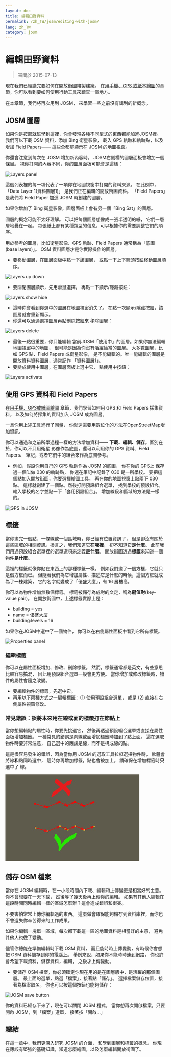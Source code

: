 ```yaml
---
layout: doc
title: 編輯田野資料
permalink: /zh_TW/josm/editing-with-josm/
lang: zh_TW
category: josm
---
```


編輯田野資料
==================

> 審閲於 2015-07-13  

現在我們已經講完要如何在開放街圖繪製建築。
在[用手機、GPS 或紙本繪圖](/zh-tw/mobile-mapping/)的章節，你可以看到要如何使用行動工具來踏查一個地方。  

在本章節，我們將再次用到 JOSM，
來學習一些之前沒有講到的新概念。

JOSM 圖層
-----------
如果你是按部就班學到這裡，你會發現各種不同型式的東西都能加進JOSM裡。
我們可以下載 OSM 資料，添加 Bing 衛星影像，
載入 GPS 軌跡和軌跡點，以及增加 Field Papers——
這些全都能顯示在 JOSM 的地圖視窗。

你還會注意到每次在 JOSM 增加新內容時，
JOSM右側欄的圖層面板會增加一個條目。
視你打開的內容不同，你的圖層面板可能會是這樣：

![Layers panel][]

這個列表裡的每一項代表了一項你在地圖視窗中打開的資料來源。
在此例中，「Data Layer 1(資料圖層1)」
是我們正在編輯的開放街圖資料。
 「Field Papers」是我們將 Field Paper 加進 JOSM 時創建的圖層。

如果你增加了 Bing 衛星影像，圖層面板上會有另一個「Bing Sat」的圖層。

圖層的概念可能不太好理解。
可以把每個圖層想像成一張半透明的紙，
它們一層層地疊在一起。
每張紙上都有某種類型的信息，可以根據你的需要調整它們的順序。

用於參考的圖層，比如衛星影像、GPS 軌跡、Field Papers
通常稱為「底圖 (base layers)」。 OSM 資料圖層才是你實際操作的圖層。

- 要移動圖層，在圖層面板中點一下該圖層，
    或點一下上下箭頭按鈕移動圖層順序。

![Layers up down][]

- 要關閉圖層顯示，先用滑鼠選擇，
    再點一下顯示/隱藏按鈕：

![Layers show hide][]

- 這時你會看到你選中的圖層在地圖視窗消失了。
    在點一次顯示/隱藏按鈕，該圖層就會重新顯示。
- 你還可以通過選擇圖層再點刪除按鈕來
    移除圖層：

![Layers delete][]

- 最後一點很重要，你只能編輯
    當前JOSM「使用中」的圖層。如果你無法編輯地圖視窗中的地圖，
    很可能是因為你沒有活躍恰當的圖層。
    大多數圖層，比如 GPS 點、Field Papers 或衛星影像，
    是不能編輯的。唯一能編輯的圖層是
    開放資料資料圖層，通常記作
    「資料圖層1」。
- 要變成使用中圖層，在圖層面板上選中它，
    點使用中按鈕：

![Layers activate][]


使用 GPS 資料和 Field Papers
-------------------------------
在[用手機、GPS或紙圖繪圖](/zh-tw/mobile-mapping/) 章節，我們學習如何用 GPS 和 Field Papers 採集資料，
以及如何將採集的資料加入 JOSM 成為圖層。

一旦你用上述工具進行了測量，
你就還需要用數位化的方法在OpenStreetMap增加資訊。

你可以通過和之前所學過程一樣的方法增加資料——
**下載、編輯、儲存**。區別在於，你可以不只用衛星
影像作為底圖，還可以利用你的 GPS 資料、Field Papers、
筆記，或者它們中的組合來作為底圖參考。

- 例如，假設你用自己的 GPS 軌跡作為 JOSM 的底圖，
    你在你的 GPS上 保存過一個叫做 030 的軌跡點，
    你還在筆記中記錄了 030 是一所學校。
    要把這個點加入開放街圖，你要選擇繪圖工具，
    再在你的地圖視窗上點兩下 030 點。
    這樣就創建了一個點。然後打開預設組合選單，
    找到學校的預設組合。輸入學校的名字並點一下「套用預設組合」。
    增加線段和區域的方法是一樣的。

![GPS in JOSM][]

標籤
----
當你畫完一個點、一條線或一個區域時，你已經有位置資訊了，
但是卻沒有關於這些區域的相關資訊。換言之，我們知道它**在哪裡**，
卻不知道它**是什麼**。
此前我們用過預設組合選單裡的選單選項來定義**是什麼**。
開放街圖透過**標籤**來知道一個物件**是什麼**。

這裡的標籤就像你貼在東西上的那種標籤一樣。
例如我們畫了一個方框，它就只是個方框而已。
但隨著我們為它增加屬性、描述它是什麼的時候，這個方框就成為了一棟建築，
它的名字就變成了「優盛大廈」，有 16 層樓高。

你可以為物件增加無數個標籤。
標籤被儲存為成對的文定，稱為**鍵值對**(key-value pair)。
在開放街圖中，上述標籤實際上是：

- building = yes
- name = 優盛大廈
- building:levels = 16

如果你在JOSM中選中了一個物件，
你可以在右側屬性面板中看到它所有標籤。

![Properties panel][]

### 編輯標籤
你可以在屬性面板增加、修改、刪除標籤。
然而，標籤通常都是英文，有些意思比較容易搞混，
因此用預設組合選單一般會更方便。
當你增加或修改標籤時，物件的屬性會隨之改變。

- 要編輯物件的標籤，先選中它。
- 再用以下兩種方式之一編輯標籤：(1) 使用預設組合選單，
    或是 (2) 直接在右側屬性視窗修改。 

### 常見錯誤：誤將本來用在線或面的標籤打在節點上
當你想編輯點的屬性時，你要先挑選它，
然後再透過預設組合選單或直接在屬性面板增加標籤。
一種常見的錯誤是向線或面增加標籤時加到了點上面。
這在選取物件時要非常注意，
自己選中的應該是線，而不是構成線的點。

這是很容易發生的錯誤，因為當你用 JOSM 的選取工具拉框選擇物件時，
軟體會將線**和**點同時選中，
這時你再增加標籤，點也會被加上。
請確保在增加標籤時**只**選中了
線。

![Nodes mistake][]

儲存 OSM 檔案
----------------
當你在 JOSM 編輯時，在一小段時間內下載、編輯和上傳變更是相當好的主意。
你不會想要在一天下載，
然後等了幾天後再上傳你的編輯。
如果有其他人編輯在這段時間同時編輯一樣的區域怎麼辦？這會造成錯誤和衝突。

不要害怕常常上傳你編輯過的東西。
這麼做會確保能夠儲存到資料庫裡，而你也不會遺失你辛苦得來的工作成果。

如果你編輯一塊單一區域，每次都下載這一區的地圖資料是相當好的主意，
避免其他人也做了變動。

儘管你總能在準備編輯時下載 OSM 資料，
而且能時時上傳變動，有時候你會想把 OSM 資料儲存到你的電腦上。
舉例來說，如果你不能時時連到網路，
你也許會希望下載資料，儲存資料，編輯，
之後才上傳變動。

- 要儲存 OSM 檔案，你必須確定你現在用的是在圖層版中，是活躍的那個圖層。
    最上面的選單，點選「檔案」，接著點「儲存」。
    選擇檔案儲存位置，接著為檔案取名。
    你也可以按這個按鈕也能夠儲存：

![JOSM save button][]

你的資料已經存下來了，現在可以關閉 JOSM 程式。
    當你想再次開啟檔案，只要開啟 JOSM，到「檔案」選單，
    接著按「開啟...」

總結
-------
在這一章中，我們更深入研究 JOSM 的介面，
和學到圖層和標籤的概念。
你現在應該有堅強的基礎知識，知道怎麼繪圖，以及怎麼編輯開放街圖了。


[Layers panel]: /images/josm/josm_layers-panel.png
[Layers up down]: /images/josm/josm_layers-panel-up-down.png
[Layers show hide]: /images/josm/josm_layers-panel-show-hide.png
[Layers delete]: /images/josm/josm_layers-panel-delete.png
[Layers activate]: /images/josm/josm_layers-panel-activate.png
[GPS in JOSM]: /images/josm/josm_gps-layer.png
[Properties panel]: /images/josm/josm_properties-panel.png
[Nodes mistake]: /images/josm/josm_nodes-selected-mistake.png
[JOSM save button]: /images/josm/josm_save-button.png